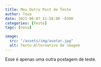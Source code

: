 ```yaml
---
title: Meu Outro Post de Teste
author: Toua
date: 2021-06-07 21:58:00 -0300
categories: [Teste]
tags: [novo]

image:
  src: "/assets/img/avatar.jpg"
  alt: Texto Alternativo de imagem
---
```



Esse é apenas uma  outra postagem de teste.